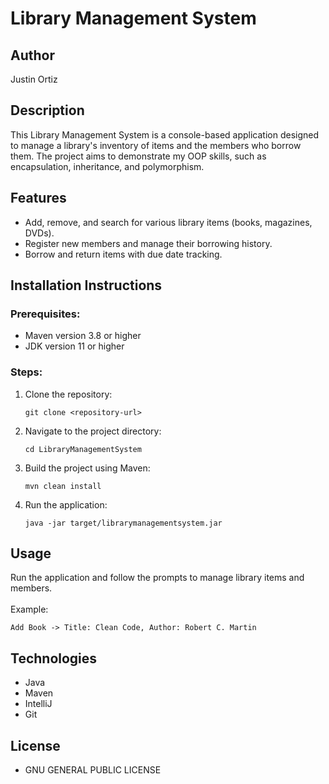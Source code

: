 # Library Management System

## Author
Justin Ortiz

## Description
This Library Management System is a console-based application designed to manage a library's 
inventory of items and the members who borrow them. The project aims to demonstrate my OOP skills, 
such as encapsulation, inheritance, and polymorphism. 

## Features
- Add, remove, and search for various library items (books, magazines, DVDs).
- Register new members and manage their borrowing history.
- Borrow and return items with due date tracking.

## Installation Instructions

### Prerequisites: 

- Maven version 3.8 or higher 
- JDK version 11 or higher

### Steps:
1. Clone the repository:
    ```
    git clone <repository-url>
    ```
2. Navigate to the project directory:
   ``` 
   cd LibraryManagementSystem
   ```
3. Build the project using Maven:
    ```
    mvn clean install
    ```
4. Run the application:
    ```   
    java -jar target/librarymanagementsystem.jar
    ```

## Usage
Run the application and follow the prompts to manage library items and members. <br><br>
Example:
```
Add Book -> Title: Clean Code, Author: Robert C. Martin
```

## Technologies

- Java
- Maven
- IntelliJ
- Git

## License

- GNU GENERAL PUBLIC LICENSE
